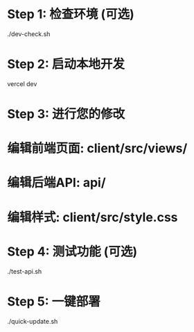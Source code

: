 # Step 1: 检查环境 (可选)
./dev-check.sh

# Step 2: 启动本地开发
vercel dev

# Step 3: 进行您的修改
# 编辑前端页面: client/src/views/
# 编辑后端API: api/
# 编辑样式: client/src/style.css

# Step 4: 测试功能 (可选)
./test-api.sh

# Step 5: 一键部署
./quick-update.sh